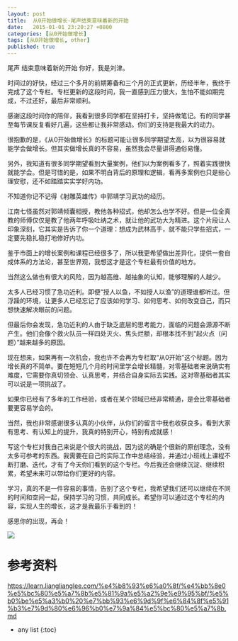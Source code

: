 ```yaml
---
layout: post
title:  从0开始做增长-尾声结束意味着新的开始
date:   2015-01-01 23:20:27 +0800
categories: [从0开始做增长]
tags: [从0开始做增长, other]
published: true
---
```




尾声 结束意味着新的开始
你好，我是刘津。

时间过的好快，经过三个多月的前期筹备和三个月的正式更新，历经半年，我终于完成了这个专栏。专栏更新的这段时间，我一直感到压力很大，生怕不能如期完成，不过还好，最后非常顺利。

感谢这段时间你的陪伴，我看到很多同学都在坚持打卡，坚持做笔记。有的同学甚至每节课反复看好几遍，这些都让我非常感动。你们的支持是我最大的动力。

很抱歉的是，《从0开始做增长》的标题可能让很多同学期望太高，以为很容易就能学会做增长。但其实做增长真的不容易，虽然我会尽量讲得通俗易懂。

另外，我知道有很多同学期望看到大量案例，他们以为案例看多了，照着实践很快就能学会。但是可惜的是，如果不明白背后的原理和逻辑，看再多案例也只是些心理安慰，还不如踏踏实实学好内功。

不知道你记不记得《射雕英雄传》中郭靖学习武功的经历。

江南七怪虽然对郭靖倾囊相授，教他各种招式，他却怎么也学不好。但是一位全真教的师傅仅仅是教了他两年呼吸吐纳之术，就让他的武功大为精进。这个片段让人印象深刻，它其实是告诉了你一个道理：想成为武林高手，就不能只学些招式，一定要先稳扎稳打地修好内功。

鉴于市面上的增长案例和课程已经很多了，所以我更希望做出差异化，提供一套自成体系的方法论，甚至世界观，我想这才是这个专栏最有价值的地方。

当然这么做也有很大的风险，因为越高维、越抽象的认知，能够理解的人越少。

太多人已经习惯了急功近利。即便“授人以鱼，不如授人以渔”的道理谁都听过。但浮躁的环境，让更多人已经忘记了应该如何学习、如何思考、如何改变自己，而只想快速解决眼前的问题。

但最后你会发现，急功近利的人由于缺乏底层的思考能力，面临的问题会源源不断产生。他们会像个救火队员一样四处灭火、焦头烂额，却根本找不到“起火点（问题）”越来越多的原因。

现在想来，如果再有一次机会，我也许不会再为专栏取“从0开始”这个标题。因为增长真的不简单。要在短短几个月的时间里学会增长精髓，对零基础者来说确实有难度，它需要你真切领会、认真思考，并结合自身实际去实践。这对零基础者其实可以说是一项挑战了。

如果你已经有了多年的工作经验，或者在某个领域已经非常精通，是会比零基础者要更容易学会的。

当然，我也非常感谢很多认真的小伙伴，从你们的留言中我也收获良多。看到大家有思考、有认知上的提升，我真的特别开心，特别有成就感！

写这个专栏对我自己来说是个很大的挑战，因为这的确是个很新的原创理念，没有太多可参考的东西。我需要在自己的实际工作中总结经验，并通过小班线上课程不断打磨、迭代，才有了今天你们看到的这个专栏。今后我还会继续沉淀、继续积累，希望未来可以带给你们更好的内容。

学习，真的不是一件容易的事情，告别了这个专栏，我希望我们还可以继续在不同的时间和空间一起，保持学习的习惯，共同成长。希望你可以通过这个专栏的内容，实现人生的增长，这才是我最乐于看到的！

感恩你的出现，再会！

[![](https://learn.lianglianglee.com/%e4%b8%93%e6%a0%8f/%e4%bb%8e0%e5%bc%80%e5%a7%8b%e5%81%9a%e5%a2%9e%e9%95%bf/assets/dbdc7dcd4e014c32a528e4178dd06776.jpg)](https://jinshuju.net/f/lWKjN8)




# 参考资料

https://learn.lianglianglee.com/%e4%b8%93%e6%a0%8f/%e4%bb%8e0%e5%bc%80%e5%a7%8b%e5%81%9a%e5%a2%9e%e9%95%bf/%e5%b0%be%e5%a3%b0%20%e7%bb%93%e6%9d%9f%e6%84%8f%e5%91%b3%e7%9d%80%e6%96%b0%e7%9a%84%e5%bc%80%e5%a7%8b.md

* any list
{:toc}
